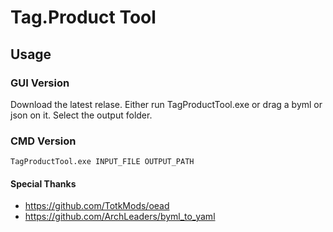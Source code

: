 # Tag.Product Tool

## Usage

### GUI Version
Download the latest relase.
Either run TagProductTool.exe or drag a byml or json on it.
Select the output folder.

### CMD Version
`TagProductTool.exe INPUT_FILE OUTPUT_PATH`

#### Special Thanks
- https://github.com/TotkMods/oead
- https://github.com/ArchLeaders/byml_to_yaml

